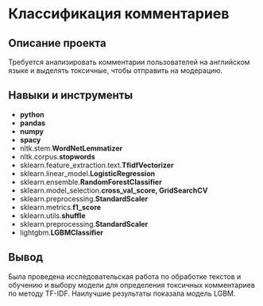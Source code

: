 # Классификация комментариев


## Описание проекта

Требуется анализировать комментарии пользователей на английском языке и выделять токсичные, чтобы отправить на модерацию.



## Навыки и инструменты

- **python**
- **pandas**
- **numpy**
- **spacy**
- nltk.stem.**WordNetLemmatizer**
- nltk.corpus.**stopwords**
- sklearn.feature_extraction.text.**TfidfVectorizer**
- sklearn.linear_model.**LogisticRegression**
- sklearn.ensemble.**RandomForestClassifier**
- sklearn.model_selection.**cross_val_score, GridSearchCV**
- sklearn.preprocessing.**StandardScaler**
- sklearn.metrics.**f1_score**
- sklearn.utils.**shuffle**
- sklearn.preprocessing.**StandardScaler**
- lightgbm.**LGBMClassifier**


## Вывод

Была проведена исследовательская работа по обработке текстов и обучению и выбору модели для определения токсичных комментариев по методу TF-IDF. Наилучшие результаты показала модель LGBM.
